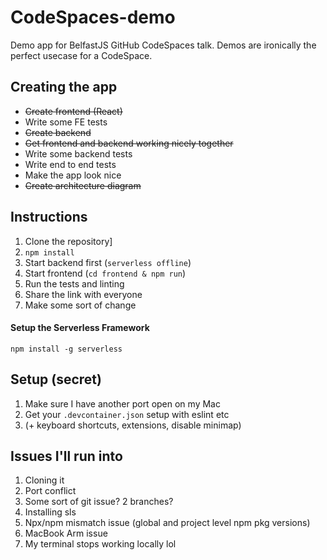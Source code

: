 # CodeSpaces-demo
Demo app for BelfastJS GitHub CodeSpaces talk. 
Demos are ironically the perfect usecase for a CodeSpace. 

## Creating the app
- ~~Create frontend (React)~~
- Write some FE tests
- ~~Create backend~~ 
- ~~Get frontend and backend working nicely together~~
- Write some backend tests
- Write end to end tests
- Make the app look nice 
- ~~Create architecture diagram~~

## Instructions 
1. Clone the repository]
2. `npm install`
3. Start backend first (`serverless offline`)
4. Start frontend (`cd frontend & npm run`)
5. Run the tests and linting 
6. Share the link with everyone 
7. Make some sort of change 


#### Setup the Serverless Framework
`npm install -g serverless`




## Setup (secret)
1. Make sure I have another port open on my Mac 
2. Get your `.devcontainer.json` setup with eslint etc
3. (+ keyboard shortcuts, extensions, disable minimap)

## Issues I'll run into 
1. Cloning it 
2. Port conflict
3. Some sort of git issue? 2 branches? 
4. Installing sls 
5. Npx/npm mismatch issue (global and project level npm pkg versions)
6. MacBook Arm issue
7. My terminal stops working locally lol 